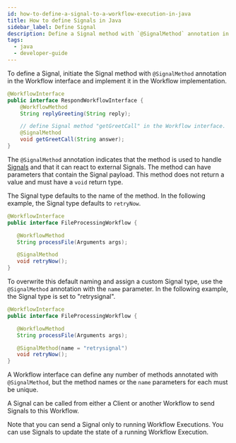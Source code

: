 ```yaml
---
id: how-to-define-a-signal-to-a-workflow-execution-in-java
title: How to define Signals in Java
sidebar_label: Define Signal
description: Define a Signal method with `@SignalMethod` annotation in the Workflow interface and implement it in the Workflow implementation.
tags:
  - java
  - developer-guide
---
```


To define a Signal, initiate the Signal method with `@SignalMethod` annotation in the Workflow interface and implement it in the Workflow implementation.

```java
@WorkflowInterface
public interface RespondWorkflowInterface {
    @WorkflowMethod
    String replyGreeting(String reply);

    // define Signal method "getGreetCall" in the Workflow interface.
    @SignalMethod
    void getGreetCall(String answer);
}
```

The `@SignalMethod` annotation indicates that the method is used to handle [Signals](/docs/concepts/what-is-a-signal) and that it can react to external Signals.
The method can have parameters that contain the Signal payload.
This method does not return a value and must have a `void` return type.

The Signal type defaults to the name of the method. In the following example, the Signal type defaults to `retryNow`.

```java
@WorkflowInterface
public interface FileProcessingWorkflow {

   @WorkflowMethod
   String processFile(Arguments args);

   @SignalMethod
   void retryNow();
}
```

To overwrite this default naming and assign a custom Signal type, use the `@SignalMethod` annotation with the `name` parameter.
In the following example, the Signal type is set to "retrysignal".

```java
@WorkflowInterface
public interface FileProcessingWorkflow {

   @WorkflowMethod
   String processFile(Arguments args);

   @SignalMethod(name = "retrysignal")
   void retryNow();
}
```

A Workflow interface can define any number of methods annotated with `@SignalMethod`, but the method names or the `name` parameters for each must be unique.

A Signal can be called from either a Client or another Workflow to send Signals to this Workflow.

Note that you can send a Signal only to running Workflow Executions.
You can use Signals to update the state of a running Workflow Execution.
